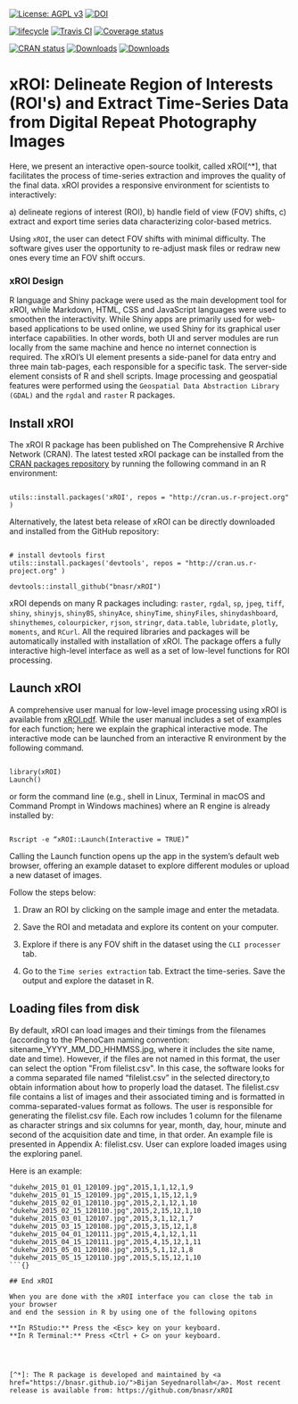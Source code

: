 [![License: AGPL v3](https://img.shields.io/badge/License-AGPL%20v3-blue.svg)](https://www.gnu.org/licenses/agpl-3.0) 
[![DOI](https://zenodo.org/badge/DOI/10.5281/zenodo.1204366.svg)](https://doi.org/10.5281/zenodo.1204366) 

[![lifecycle](https://img.shields.io/badge/lifecycle-maturing-blue.svg)](https://www.tidyverse.org/lifecycle/#maturing) 
[![Travis CI](https://travis-ci.org/bnasr/xROI.svg?branch=master)](https://travis-ci.org/bnasr/xROI) 
[![Coverage status](https://codecov.io/gh/bnasr/xROI/branch/master/graph/badge.svg)](https://codecov.io/github/bnasr/xROI?branch=master) 

[![CRAN status](http://www.r-pkg.org/badges/version-last-release/xROI)](https://cran.r-project.org/package=xROI) 
[![Downloads](http://cranlogs.r-pkg.org/badges/xROI?color=brightgreen)](http://www.r-pkg.org/pkg/xROI) 
[![Downloads](http://cranlogs.r-pkg.org/badges/grand-total/xROI?color=brightgreen)](http://www.r-pkg.org/pkg/xROI) 


# xROI: Delineate Region of Interests (ROI's) and Extract Time-Series Data from Digital Repeat Photography Images


Here, we present an interactive open-source toolkit, called xROI[^*], that facilitates the process of time-series extraction and improves the quality of the final data. xROI provides a responsive environment for scientists to interactively:

a) delineate regions of interest (ROI), 
b) handle field of view (FOV) shifts, 
c) extract and export time series data characterizing color-based metrics.

Using `xROI`, the user can detect FOV shifts with minimal difficulty. The software gives user the opportunity to re-adjust mask files or redraw new ones every time an FOV shift occurs.

### xROI Design
R language and Shiny package were used as the main development tool for xROI, while Markdown, HTML, CSS and JavaScript languages were used to smoothen the interactivity. While Shiny apps are primarily used for web-based applications to be used online, we used Shiny for its graphical user interface capabilities. In other words, both UI and server modules are run locally from the same machine and hence no internet connection is required. The xROI’s UI element presents a side-panel for data entry and three main tab-pages, each responsible for a specific task. The server-side element consists of R and shell scripts. Image processing and geospatial features were performed using the `Geospatial Data Abstraction Library (GDAL)` and the `rgdal` and `raster` R packages. 


## Install xROI
The xROI R package has been published on The Comprehensive R Archive Network (CRAN). The latest tested xROI package can be installed from the <a href="https://cran.r-project.org/package=xROI">CRAN packages repository</a> by running the following command in an R environment:

```{r, echo=TRUE, eval=FALSE}

utils::install.packages('xROI', repos = "http://cran.us.r-project.org" )

```

Alternatively, the latest beta release of xROI can be directly downloaded and installed from the GitHub repository:
```{r, echo=TRUE, eval=FALSE}

# install devtools first
utils::install.packages('devtools', repos = "http://cran.us.r-project.org" )

devtools::install_github("bnasr/xROI")

```

xROI depends on many R packages including: `raster`, `rgdal`, `sp`, `jpeg`, `tiff`, `shiny`, `shinyjs`, `shinyBS`, `shinyAce`, `shinyTime`, `shinyFiles`, `shinydashboard`, `shinythemes`, `colourpicker`, `rjson`, `stringr`, `data.table`, `lubridate`, `plotly`, `moments`, and `RCurl`. All the required libraries and packages will be automatically installed with installation of xROI. The package offers a fully interactive high-level interface as well as a set of low-level functions for ROI processing. 


## Launch xROI

A comprehensive user manual for low-level image processing using xROI is available from <a href="https://cran.r-project.org/package=xROI/xROI.pdf">xROI.pdf</a>. While the user manual includes a set of examples for each function; here we explain the graphical interactive mode. The interactive mode can be launched from an interactive R environment by the following command.

```{r, echo=TRUE, eval=FALSE}

library(xROI)
Launch()

```

or form the command line (e.g., shell in Linux, Terminal in macOS and Command Prompt in Windows machines) where an R engine is already installed by:

```{r, echo=TRUE, eval=FALSE}

Rscript -e “xROI::Launch(Interactive = TRUE)”

```

Calling the Launch function opens up the app in the system’s default web browser, offering an example dataset to explore different modules or upload a new dataset of images. 



Follow the steps below:

1. Draw an ROI by clicking on the sample image and enter the metadata. 

2. Save the ROI and metadata and explore its content on your computer.

3. Explore if there is any FOV shift in the dataset using the `CLI processer` tab.

4. Go to the `Time series extraction` tab. Extract the time-series. Save the output and explore the dataset in R.


## Loading files from disk
By default, xROI can load images and their timings from the filenames (according to the PhenoCam naming convention: sitename_YYYY_MM_DD_HHMMSS.jpg, where it includes the site name, date and time). However, if the files are not named in this format, the user can select the option "From filelist.csv". In this case, the software looks for a comma separated file named “filelist.csv” in the selected directory,to obtain information about how to properly load the dataset. The filelist.csv file contains a list of images and their associated timing and is formatted in comma-separated-values format as follows. The user is responsible for generating the filelist.csv file. Each row includes 1 column for the filename as character strings and six columns for year, month, day, hour, minute and second of the acquisition date and time, in that order. An example file is presented in Appendix A: filelist.csv. User can explore loaded images using the exploring panel.

Here is an example:
```{}
"dukehw_2015_01_01_120109.jpg",2015,1,1,12,1,9
"dukehw_2015_01_15_120109.jpg",2015,1,15,12,1,9
"dukehw_2015_02_01_120110.jpg",2015,2,1,12,1,10
"dukehw_2015_02_15_120110.jpg",2015,2,15,12,1,10
"dukehw_2015_03_01_120107.jpg",2015,3,1,12,1,7
"dukehw_2015_03_15_120108.jpg",2015,3,15,12,1,8
"dukehw_2015_04_01_120111.jpg",2015,4,1,12,1,11
"dukehw_2015_04_15_120111.jpg",2015,4,15,12,1,11
"dukehw_2015_05_01_120108.jpg",2015,5,1,12,1,8
"dukehw_2015_05_15_120110.jpg",2015,5,15,12,1,10
```{}

## End xROI

When you are done with the xROI interface you can close the tab in your browser 
and end the session in R by using one of the following opitons

**In RStudio:** Press the <Esc> key on your keyboard.
**In R Terminal:** Press <Ctrl + C> on your keyboard.




[^*]: The R package is developed and maintained by <a href="https://bnasr.github.io/">Bijan Seyednarollah</a>. Most recent release is available from: https://github.com/bnasr/xROI
